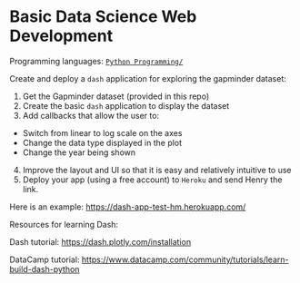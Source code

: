 # Basic Data Science Web Development

Programming languages: [`Python Programming/`](https://github.com/Bioinformatics-Research-Network/training-requirements/tree/main/Python%20Programming)

Create and deploy a `dash` application for exploring the gapminder dataset:

1. Get the Gapminder dataset (provided in this repo)
2. Create the basic `dash` application to display the dataset
3. Add callbacks that allow the user to:
- Switch from linear to log scale on the axes
- Change the data type displayed in the plot
- Change the year being shown
4. Improve the layout and UI so that it is easy and relatively intuitive to use
5. Deploy your app (using a free account) to `Heroku` and send Henry the link. 

Here is an example: https://dash-app-test-hm.herokuapp.com/

Resources for learning Dash:

Dash tutorial: https://dash.plotly.com/installation

DataCamp tutorial: https://www.datacamp.com/community/tutorials/learn-build-dash-python
